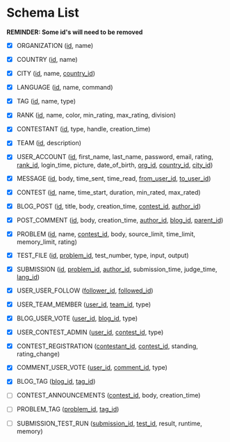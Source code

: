 # Schema List

**REMINDER: Some id's will need to be removed**

- [x] ORGANIZATION (<u>id</u>, name)

- [x] COUNTRY (<u>id</u>, name)

- [x] CITY (<u>id</u>, name, <u>country_id</u>)

- [x] LANGUAGE (<u>id</u>, name, command)

- [x] TAG (<u>id</u>, name, type)

- [x] RANK (<U>id</u>, name, color, min_rating, max_rating, division)

- [x] CONTESTANT (<u>id</u>, type, handle, creation_time)

- [x] TEAM (<u>id</u>, description)

- [x] USER_ACCOUNT (<u>id</u>, first_name, last_name, password, email, rating, <u>rank_id</u>, login_time, picture, date_of_birth, <u>org_id</u>, <u>country_id</u>, <u>city_id</u>)

- [x] MESSAGE (<u>id</u>, body, time_sent, time_read, <u>from_user_id</u>, <u>to_user_id</u>)

- [x] CONTEST (<u>id</u>, name, time_start, duration, min_rated, max_rated)

- [x] BLOG_POST (<u>id</u>, title, body, creation_time, <u>contest_id</u>, <u>author_id</u>)

- [x] POST_COMMENT (<u>id</u>, body, creation_time, <u>author_id</u>, <u>blog_id</u>, <u>parent_id</u>)

- [x] PROBLEM (<u>id</u>, name, <u>contest_id</u>, body, source_limit, time_limit, memory_limit, rating)

- [x] TEST_FILE (<u>id</u>, <u>problem_id</u>, test_number, type, input, output)

- [x] SUBMISSION (<u>id</u>, <u>problem_id</u>, <u>author_id</u>, submission_time, judge_time, <u>lang_id</u>)

- [x] USER_USER_FOLLOW (<u>follower_id</u>, <u>followed_id</u>)

- [x] USER_TEAM_MEMBER (<u>user_id</u>, <u>team_id</u>, type)

- [x] BLOG_USER_VOTE (<u>user_id</u>, <u>blog_id</u>, type)

- [x] USER_CONTEST_ADMIN (<u>user_id</u>, <u>contest_id</u>, type)

- [x] CONTEST_REGISTRATION (<u>contestant_id</u>, <u>contest_id</u>, standing, rating_change)

- [x] COMMENT_USER_VOTE (<u>user_id</u>, <u>comment_id</u>, type)

- [x] BLOG_TAG (<u>blog_id</u>, <u>tag_id</u>)

- [ ] CONTEST_ANNOUNCEMENTS (<u>contest_id</u>, body, creation_time)

- [ ] PROBLEM_TAG (<u>problem_id</u>, <u>tag_id</u>)

- [ ] SUBMISSION_TEST_RUN (<u>submission_id</u>, <u>test_id</u>, result, runtime, memory)
